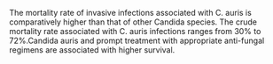 The mortality rate of invasive infections associated with C. auris is comparatively higher than that of other Candida species. The crude mortality rate associated with C. auris infections ranges from 30% to 72%.Candida auris and prompt treatment with appropriate anti-fungal regimens are associated with higher survival.